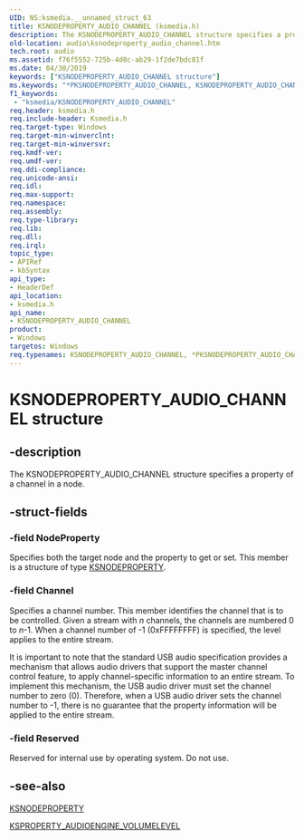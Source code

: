 ```yaml
---
UID: NS:ksmedia.__unnamed_struct_63
title: KSNODEPROPERTY_AUDIO_CHANNEL (ksmedia.h)
description: The KSNODEPROPERTY_AUDIO_CHANNEL structure specifies a property of a channel in a node.
old-location: audio\ksnodeproperty_audio_channel.htm
tech.root: audio
ms.assetid: f76f5552-725b-4d8c-ab29-1f2de7bdc81f
ms.date: 04/30/2019
keywords: ["KSNODEPROPERTY_AUDIO_CHANNEL structure"]
ms.keywords: "*PKSNODEPROPERTY_AUDIO_CHANNEL, KSNODEPROPERTY_AUDIO_CHANNEL, KSNODEPROPERTY_AUDIO_CHANNEL structure [Audio Devices], PKSNODEPROPERTY_AUDIO_CHANNEL, PKSNODEPROPERTY_AUDIO_CHANNEL structure pointer [Audio Devices], aud-prop_a804d95b-c793-43c0-9579-af759c3c007f.xml, audio.ksnodeproperty_audio_channel, ksmedia/KSNODEPROPERTY_AUDIO_CHANNEL, ksmedia/PKSNODEPROPERTY_AUDIO_CHANNEL"
f1_keywords:
 - "ksmedia/KSNODEPROPERTY_AUDIO_CHANNEL"
req.header: ksmedia.h
req.include-header: Ksmedia.h
req.target-type: Windows
req.target-min-winverclnt: 
req.target-min-winversvr: 
req.kmdf-ver: 
req.umdf-ver: 
req.ddi-compliance: 
req.unicode-ansi: 
req.idl: 
req.max-support: 
req.namespace: 
req.assembly: 
req.type-library: 
req.lib: 
req.dll: 
req.irql: 
topic_type:
- APIRef
- kbSyntax
api_type:
- HeaderDef
api_location:
- ksmedia.h
api_name:
- KSNODEPROPERTY_AUDIO_CHANNEL
product:
- Windows
targetos: Windows
req.typenames: KSNODEPROPERTY_AUDIO_CHANNEL, *PKSNODEPROPERTY_AUDIO_CHANNEL
---
```


# KSNODEPROPERTY_AUDIO_CHANNEL structure


## -description


The KSNODEPROPERTY_AUDIO_CHANNEL structure specifies a property of a channel in a node.


## -struct-fields




### -field NodeProperty

Specifies both the target node and the property to get or set. This member is a structure of type <a href="https://docs.microsoft.com/windows-hardware/drivers/ddi/ksmedia/ns-ksmedia-ksnodeproperty">KSNODEPROPERTY</a>.


### -field Channel

Specifies a channel number. This member identifies the channel that is to be controlled. Given a stream with <i>n</i> channels, the channels are numbered 0 to <i>n</i>-1. When a channel number of -1 (0xFFFFFFFF) is specified, the level applies to the entire stream.

It is important  to note that the standard USB audio specification provides a mechanism that allows audio drivers that support the master channel control feature, to apply channel-specific information to an entire stream. To implement this mechanism, the USB audio driver must set the channel number to zero (0). Therefore, when a USB audio driver sets the channel number to -1, there is no guarantee that the property information will be applied to the entire stream.


### -field Reserved

Reserved for internal use by operating system. Do not use.


## -see-also




<a href="https://docs.microsoft.com/windows-hardware/drivers/ddi/ksmedia/ns-ksmedia-ksnodeproperty">KSNODEPROPERTY</a>



<a href="https://docs.microsoft.com/windows-hardware/drivers/audio/ksproperty-audioengine-volumelevel">KSPROPERTY_AUDIOENGINE_VOLUMELEVEL</a>
 

 

